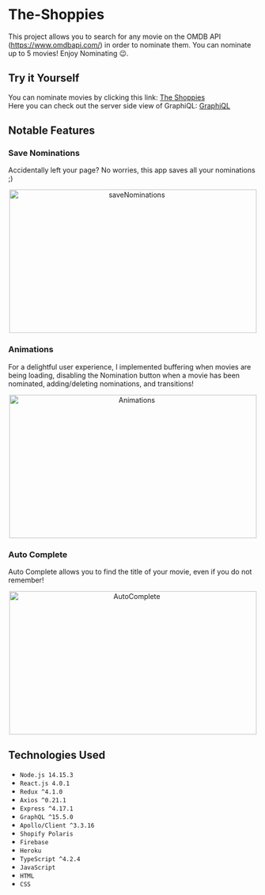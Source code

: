 # The-Shoppies
This project allows you to search for any movie on the OMDB API (https://www.omdbapi.com/) in order to nominate them. You can nominate up to 5 movies! Enjoy Nominating 😉.

## Try it Yourself
You can nominate movies by clicking this link: [The Shoppies](https://theshopifyshoppies.web.app/) <br/>
Here you can check out the server side view of GraphiQL: [GraphiQL](https://shoppies-nomination.herokuapp.com/graphql)

## Notable Features 

### Save Nominations 
<p> Accidentally left your page? No worries, this app saves all your nominations ;) </p>
<p align="center">
  <img src="media/SaveNominations.gif" alt="saveNominations" width="500" height="290"/>
</p>

### Animations
<p> For a delightful user experience, I implemented buffering when movies are being loading, disabling the Nomination button when a movie has been nominated, adding/deleting nominations, and transitions!</p>
<p align="center">
  <img src="media/Animation.gif" alt="Animations" width="500" height="290"/>
</p>

### Auto Complete
<p> Auto Complete allows you to find the title of your movie, even if you do not remember! </p>
<p align="center">
  <img src="media/AutoComplete.gif" alt="AutoComplete" width="500" height="290"/>
</p>

## Technologies Used
- `Node.js 14.15.3`
- `React.js 4.0.1`
- `Redux ^4.1.0`
- `Axios ^0.21.1`
- `Express ^4.17.1`
- `GraphQL ^15.5.0`
- `Apollo/Client ^3.3.16`
- `Shopify Polaris`
- `Firebase`
- `Heroku`
- `TypeScript ^4.2.4`
- `JavaScript`
- `HTML`
- `CSS`
